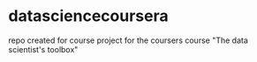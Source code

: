 # datasciencecoursera
repo created for course project for the coursers course "The data scientist's toolbox"
